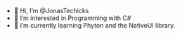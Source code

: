 - 👋 Hi, I’m @JonasTechicks
- 👀 I’m interested in Programming with C#
- 🌱 I’m currently learning Phyton and the NativeUI library.
